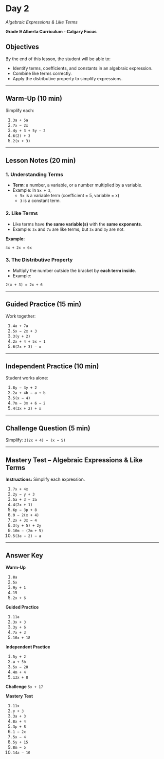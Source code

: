 # Day 2
_Algebraic Expressions & Like Terms_  

**Grade 9 Alberta Curriculum - Calgary Focus**

## Objectives
By the end of this lesson, the student will be able to:
- Identify terms, coefficients, and constants in an algebraic expression.
- Combine like terms correctly.
- Apply the distributive property to simplify expressions.

---

## Warm-Up (10 min)
Simplify each:
1. `3a + 5a`
2. `7x − 2x`
3. `4y + 3 + 5y − 2`
4. `6(2) + 3`
5. `2(x + 3)`

---

## Lesson Notes (20 min)

### **1. Understanding Terms**
- **Term**: a number, a variable, or a number multiplied by a variable.
- Example: In `5x + 3`,  
  - `5x` is a variable term (coefficient = 5, variable = x)  
  - `3` is a constant term.

### **2. Like Terms**
- Like terms have **the same variable(s)** with the **same exponents**.
- Example: `3x` and `7x` are like terms, but `3x` and `3y` are not.

**Example:**
```
4x + 2x = 6x
```

### **3. The Distributive Property**
- Multiply the number outside the bracket by **each term inside**.
- Example:
```
2(x + 3) = 2x + 6
```

---

## Guided Practice (15 min)
Work together:

1. `4a + 7a`
2. `5x − 2x + 3`
3. `3(y + 2)`
4. `2x + 4 + 5x − 1`
5. `6(2x + 3) − x`

---

## Independent Practice (10 min)
Student works alone:

1. `8y − 3y + 2`
2. `2a + 4b − a + b`
3. `5(x − 4)`
4. `7m − 3m + 6 − 2`
5. `4(3x + 2) + x`

---

## Challenge Question (5 min)
Simplify: `3(2x + 4) − (x − 5)`

---

## Mastery Test – Algebraic Expressions & Like Terms
**Instructions:** Simplify each expression.

1. `7x + 4x`
2. `2y − y + 3`
3. `5a + 3 − 2a`
4. `4(2x + 1)`
5. `6p − 3p + 8`
6. `9 − 2(x + 4)`
7. `2x + 3x − 4`
8. `3(y + 5) + 2y`
9. `10m − (2m + 5)`
10. `5(3a − 2) − a`

---

## Answer Key

**Warm-Up**
1. `8a`
2. `5x`
3. `9y + 1`
4. `15`
5. `2x + 6`

**Guided Practice**
1. `11a`
2. `3x + 3`
3. `3y + 6`
4. `7x + 3`
5. `10x + 18`

**Independent Practice**
1. `5y + 2`
2. `a + 5b`
3. `5x − 20`
4. `4m + 4`
5. `13x + 8`

**Challenge**
`5x + 17`

**Mastery Test**
1. `11x`
2. `y + 3`
3. `3a + 3`
4. `8x + 4`
5. `3p + 8`
6. `1 − 2x`
7. `5x − 4`
8. `5y + 15`
9. `8m − 5`
10. `14a − 10`
